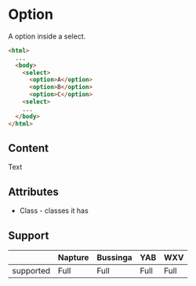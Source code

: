 # Option
A option inside a select.

```html
<html>
  ...
  <body>
    <select>
      <option>A</option>
      <option>B</option>
      <option>C</option>
    <select>
    ...
  </body>
</html>
```

## Content
Text

## Attributes
- Class - classes it has

## Support

|           | Napture | Bussinga | YAB  | WXV  |
| --------- | ------- | -------- | ---- | ---- |
| supported | Full    | Full     | Full | Full |